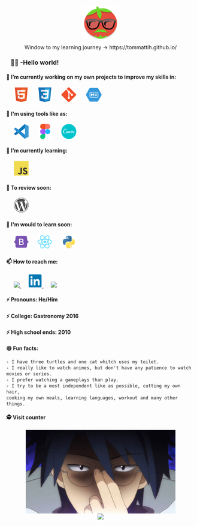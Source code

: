 
<div align="center">
    <p>
        <img align="center" width="100" src="tommattih.png" />
    </p>
    <p>Window to my learning journey -> https://tommattih.github.io/ </p>
</div>
    
### &nbsp;&nbsp; 👋:nerd_face: -Hello world! 

#### 🌱 I’m currently working on my own projects to improve my skills in:
<div>
    &nbsp;&nbsp;&nbsp;&nbsp;
    <img height="40" src="https://raw.githubusercontent.com/devicons/devicon/master/icons/html5/html5-original.svg">
    &nbsp;&nbsp;&nbsp;&nbsp;
    <img height="40" src="https://raw.githubusercontent.com/devicons/devicon/master/icons/css3/css3-original.svg">
    &nbsp;&nbsp;&nbsp;&nbsp;
    <img height="40" src="https://raw.githubusercontent.com/devicons/devicon/master/icons/git/git-original.svg">
    &nbsp;&nbsp;&nbsp;&nbsp;
    <img height="40" src="markdown.png">
</div>

#### 🌱 I'm using tools like as:
<div>
    &nbsp;&nbsp;&nbsp;&nbsp;
    <img height="40" src="https://raw.githubusercontent.com/devicons/devicon/master/icons/vscode/vscode-original.svg">
    &nbsp;&nbsp;&nbsp;&nbsp;
    <img height="40" src="https://raw.githubusercontent.com/devicons/devicon/master/icons/figma/figma-original.svg">
    &nbsp;&nbsp;&nbsp;&nbsp;
    <img height="40" src="https://raw.githubusercontent.com/devicons/devicon/master/icons/canva/canva-original.svg">
 </div>

#### 🌱 I’m currently learning:    
<div>
    &nbsp;&nbsp;&nbsp;&nbsp;
    <img height="40" src="https://raw.githubusercontent.com/devicons/devicon/master/icons/javascript/javascript-original.svg">
</div> 

#### 🌱 To review soon:
<div>
   &nbsp;&nbsp;&nbsp;&nbsp;
    <img height="40" src="https://raw.githubusercontent.com/devicons/devicon/master/icons/wordpress/wordpress-plain.svg">
</div>    

#### 🌱 I'm would to learn soon:
<div>
    &nbsp;&nbsp;&nbsp;&nbsp;
    <img height="40" src="https://raw.githubusercontent.com/devicons/devicon/master/icons/bootstrap/bootstrap-plain.svg">
    &nbsp;&nbsp;&nbsp;&nbsp;
    <img height="40" src="https://raw.githubusercontent.com/devicons/devicon/master/icons/react/react-original.svg">
    &nbsp;&nbsp;&nbsp;&nbsp;
    <img height="40" src="https://github.com/devicons/devicon/blob/master/icons/python/python-original.svg">   
</div>

#### 📫 How to reach me:
<div align="left">
    &nbsp;&nbsp;&nbsp;&nbsp;
    <a href="mailto:tommattih@gmail.com">
        <img height="32" src="https://upload.wikimedia.org/wikipedia/commons/thumb/7/7e/Gmail_icon_%282020%29.svg/1280px-Gmail_icon_%282020%29.svg.png">
    </a>
    &nbsp;&nbsp;&nbsp;&nbsp;
    <a href="https://www.linkedin.com/in/tommattih/">
        <img height="36" src="https://raw.githubusercontent.com/devicons/devicon/master/icons/linkedin/linkedin-original.svg">
    </a>
    &nbsp;&nbsp;&nbsp;&nbsp;
    <a href="https://wa.me/qr/3MJV6HAAJ4DGK1">
        <img height="40" src="https://upload.wikimedia.org/wikipedia/commons/thumb/6/6b/WhatsApp.svg/2042px-WhatsApp.svg.png">
    </a>
</div>

#### ⚡ Pronouns: He/Him
#### ⚡ College: Gastronomy 2016
#### ⚡ High school ends: 2010

#### 😄 Fun facts:
    - I have three turtles and one cat whitch uses my toilet.
    - I really like to watch animes, but don't have any patience to watch movies or series.
    - I prefer watching a gameplays than play.
    - I try to be a most independent like as possible, cutting my own hair,
    cooking my own meals, learning languages, workout and many other things.
    
#### :detective: Visit counter
 <p align="center">
   <img align="center" width="400" src="glasses.gif" /> <br>
   <img alingn="center" src="https://profile-counter.glitch.me/tommattih/count.svg" />
 </p>

